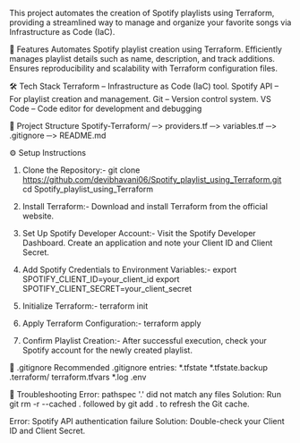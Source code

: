 This project automates the creation of Spotify playlists using Terraform, providing a streamlined way to manage and organize your favorite songs via Infrastructure as Code (IaC).

🚀 Features
   Automates Spotify playlist creation using Terraform.
   Efficiently manages playlist details such as name, description, and track additions.
   Ensures reproducibility and scalability with Terraform configuration files.



🛠 Tech Stack
   Terraform – Infrastructure as Code (IaC) tool.
   Spotify API – For playlist creation and management.
   Git – Version control system.
	 VS Code – Code editor for development and debugging



📂 Project Structure
   Spotify-Terraform/
   ─> providers.tf
   ─> variables.tf
   ─> .gitignore
   ─> README.md



⚙ Setup Instructions
1. Clone the Repository:-
   git clone https://github.com/devibhavani06/Spotify_playlist_using_Terraform.git
   cd Spotify_playlist_using_Terraform

3. Install Terraform:-
   Download and install Terraform from the official website.

4. Set Up Spotify Developer Account:-
   Visit the Spotify Developer Dashboard.
   Create an application and note your Client ID and Client Secret.

5. Add Spotify Credentials to Environment Variables:-
   export SPOTIFY_CLIENT_ID=your_client_id
   export SPOTIFY_CLIENT_SECRET=your_client_secret

7. Initialize Terraform:-
   terraform init

8. Apply Terraform Configuration:-
   terraform apply

10. Confirm Playlist Creation:-
    After successful execution, check your Spotify account for the newly created playlist.




📝 .gitignore
Recommended .gitignore entries:
*.tfstate
*.tfstate.backup
.terraform/
terraform.tfvars
*.log
.env




🚨 Troubleshooting
Error: pathspec '.' did not match any files
Solution: Run git rm -r --cached . followed by git add . to refresh the Git cache.

Error: Spotify API authentication failure
Solution: Double-check your Client ID and Client Secret.


